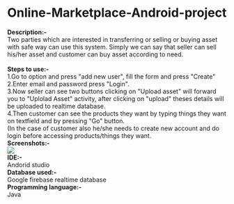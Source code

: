 # Online-Marketplace-Android-project
<b>Description:-</b>  
Two parties which are interested in transferring or selling or buying asset with safe way can use this system. Simply we can say that seller can sell his/her asset and customer can buy asset according to need.  
<br><b>Steps to use:-</b>  
1.Go to option and press "add new user", fill the form and press "Create"  
2.Enter email and password press "Login".  
3.Now seller can see two buttons clicking on "Upload asset" will forward you to "Uplolad Asset" activity, after clicking on "upload" theses details will be uploaded to realtime database.  
4.Then customer can see the products they want by typing things they want on textfield and by pressing "Go" button.  
(In the case of customer also he/she needs to create new account and do login before accessing products/things they want.  
<b>Screenshots:-</b>  
![](imgs/screenshots.png)  
<b>IDE:-</b>  
  Andorid studio  
<b>Database used:-</b>  
  Google firebase realtime database  
<b>Programming language:-</b>  
  Java
  
